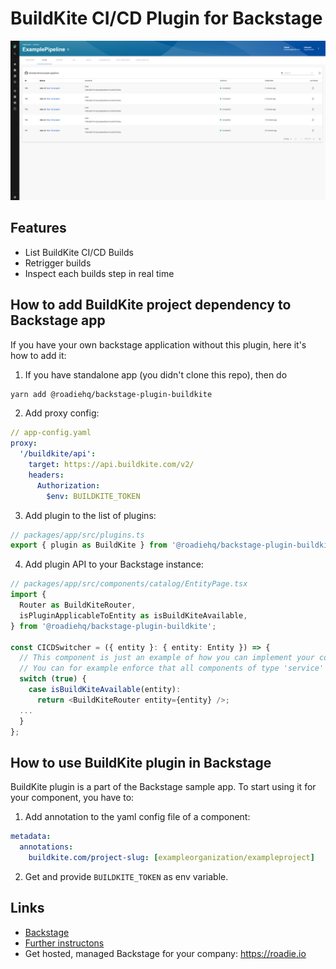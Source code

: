 # BuildKite CI/CD Plugin for Backstage

![a list of builds in the BuildKite plugin for Backstage](./docs/buildkite-plugin.png)

## Features

- List BuildKite CI/CD Builds
- Retrigger builds
- Inspect each builds step in real time

## How to add BuildKite project dependency to Backstage app

If you have your own backstage application without this plugin, here it's how to add it:

1. If you have standalone app (you didn't clone this repo), then do

```bash
yarn add @roadiehq/backstage-plugin-buildkite
```

2. Add proxy config:

```yaml
// app-config.yaml
proxy:
  '/buildkite/api':
    target: https://api.buildkite.com/v2/
    headers:
      Authorization: 
        $env: BUILDKITE_TOKEN
```

3. Add plugin to the list of plugins:

```ts
// packages/app/src/plugins.ts
export { plugin as BuildKite } from '@roadiehq/backstage-plugin-buildkite';
```

4. Add plugin API to your Backstage instance:

```ts
// packages/app/src/components/catalog/EntityPage.tsx
import {
  Router as BuildKiteRouter,
  isPluginApplicableToEntity as isBuildKiteAvailable,
} from '@roadiehq/backstage-plugin-buildkite';

const CICDSwitcher = ({ entity }: { entity: Entity }) => {
  // This component is just an example of how you can implement your company's logic in entity page.
  // You can for example enforce that all components of type 'service' should use GitHubActions
  switch (true) {
    case isBuildKiteAvailable(entity):
      return <BuildKiteRouter entity={entity} />;
  ...
  }
};
```

## How to use BuildKite plugin in Backstage

BuildKite plugin is a part of the Backstage sample app. To start using it for your component, you have to:

1. Add annotation to the yaml config file of a component:

```yaml
metadata:
  annotations:
    buildkite.com/project-slug: [exampleorganization/exampleproject]
```

2. Get and provide `BUILDKITE_TOKEN` as env variable.


## Links

- [Backstage](https://backstage.io)
- [Further instructons](https://roadie.io/backstage/plugins/buildkite)
- Get hosted, managed Backstage for your company: https://roadie.io
